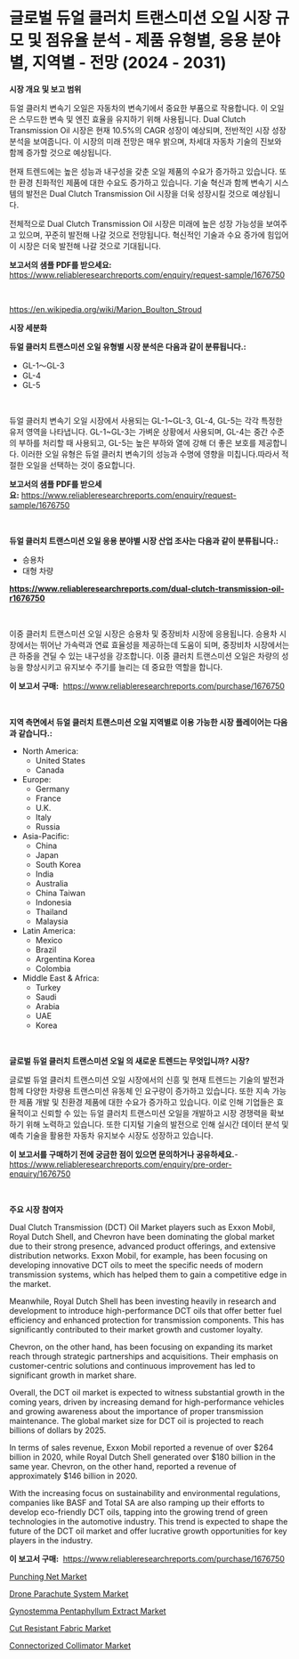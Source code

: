 <p><h1>글로벌 듀얼 클러치 트랜스미션 오일 시장 규모 및 점유율 분석 - 제품 유형별, 응용 분야별, 지역별 - 전망 (2024 - 2031)</h1></p><p><strong>시장 개요 및 보고 범위</strong></p>
<p><p>듀얼 클러치 변속기 오일은 자동차의 변속기에서 중요한 부품으로 작용합니다. 이 오일은 스무드한 변속 및 엔진 효율을 유지하기 위해 사용됩니다. Dual Clutch Transmission Oil 시장은 현재 10.5%의 CAGR 성장이 예상되며, 전반적인 시장 성장 분석을 보여줍니다. 이 시장의 미래 전망은 매우 밝으며, 차세대 자동차 기술의 진보와 함께 증가할 것으로 예상됩니다.</p><p>현재 트렌드에는 높은 성능과 내구성을 갖춘 오일 제품의 수요가 증가하고 있습니다. 또한 환경 친화적인 제품에 대한 수요도 증가하고 있습니다. 기술 혁신과 함께 변속기 시스템의 발전은 Dual Clutch Transmission Oil 시장을 더욱 성장시킬 것으로 예상됩니다.</p><p>전체적으로 Dual Clutch Transmission Oil 시장은 미래에 높은 성장 가능성을 보여주고 있으며, 꾸준히 발전해 나갈 것으로 전망됩니다. 혁신적인 기술과 수요 증가에 힘입어 이 시장은 더욱 발전해 나갈 것으로 기대됩니다.</p></p>
<p><strong>보고서의 샘플 PDF를 받으세요:</strong> <a href="https://www.reliableresearchreports.com/enquiry/request-sample/1676750">https://www.reliableresearchreports.com/enquiry/request-sample/1676750</a></p>
<p>&nbsp;</p>
<p><a href="https://en.wikipedia.org/wiki/Marion_Boulton_Stroud">https://en.wikipedia.org/wiki/Marion_Boulton_Stroud</a></p>
<p><strong>시장 세분화</strong></p>
<p><strong>듀얼 클러치 트랜스미션 오일 유형별 시장 분석은 다음과 같이 분류됩니다.:</strong></p>
<p><ul><li>GL-1～GL-3</li><li>GL-4</li><li>GL-5</li></ul></p>
<p>&nbsp;</p>
<p><p>듀얼 클러치 변속기 오일 시장에서 사용되는 GL-1~GL-3, GL-4, GL-5는 각각 특정한 유저 영역을 나타냅니다. GL-1~GL-3는 가벼운 상황에서 사용되며, GL-4는 중간 수준의 부하를 처리할 때 사용되고, GL-5는 높은 부하와 열에 강해 더 좋은 보호를 제공합니다. 이러한 오일 유형은 듀얼 클러치 변속기의 성능과 수명에 영향을 미칩니다.따라서 적절한 오일을 선택하는 것이 중요합니다.</p></p>
<p><strong>보고서의 샘플 PDF를 받으세요:</strong>&nbsp;<a href="https://www.reliableresearchreports.com/enquiry/request-sample/1676750">https://www.reliableresearchreports.com/enquiry/request-sample/1676750</a></p>
<p>&nbsp;</p>
<p><strong> 듀얼 클러치 트랜스미션 오일 응용 분야별 시장 산업 조사는 다음과 같이 분류됩니다.:</strong></p>
<p><ul><li>승용차</li><li>대형 차량</li></ul></p>
<p><strong><a href="https://www.reliableresearchreports.com/dual-clutch-transmission-oil-r1676750">https://www.reliableresearchreports.com/dual-clutch-transmission-oil-r1676750</a></strong></p>
<p>&nbsp;</p>
<p><p>이중 클러치 트랜스미션 오일 시장은 승용차 및 중장비차 시장에 응용됩니다. 승용차 시장에서는 뛰어난 가속력과 연료 효율성을 제공하는데 도움이 되며, 중장비차 시장에서는 큰 하중을 견딜 수 있는 내구성을 강조합니다. 이중 클러치 트랜스미션 오일은 차량의 성능을 향상시키고 유지보수 주기를 늘리는 데 중요한 역할을 합니다.</p></p>
<p><strong>이 보고서 구매:</strong>&nbsp; <a href="https://www.reliableresearchreports.com/purchase/1676750">https://www.reliableresearchreports.com/purchase/1676750</a></p>
<p>&nbsp;</p>
<p><strong>지역 측면에서 듀얼 클러치 트랜스미션 오일 지역별로 이용 가능한 시장 플레이어는 다음과 같습니다.:</strong></p>
<p><ul>
    <li>
        North America:
        <ul>
            <li>United States</li>
            <li>Canada</li>
        </ul>
    </li>
    <li>
        Europe:
        <ul>
            <li>Germany</li>
            <li>France</li>
            <li>U.K.</li>
            <li>Italy</li>
            <li>Russia</li>
        </ul>
    </li>
    <li>
        Asia-Pacific:
        <ul>
            <li>China</li>
            <li>Japan</li>
            <li>South Korea</li>
            <li>India</li>
            <li>Australia</li>
            <li>China Taiwan</li>
            <li>Indonesia</li>
            <li>Thailand</li>
            <li>Malaysia</li>
        </ul>
    </li>
    <li>
        Latin America:
        <ul>
            <li>Mexico</li>
            <li>Brazil</li>
            <li>Argentina Korea</li>
            <li>Colombia</li>
        </ul>
    </li>
    <li>
        Middle East & Africa:
        <ul>
            <li>Turkey</li>
            <li>Saudi</li>
            <li>Arabia</li>
            <li>UAE</li>
            <li>Korea</li>
        </ul>
    </li>
    </ul></p>
<p>&nbsp;</p>
<p><strong>글로벌 듀얼 클러치 트랜스미션 오일 의 새로운 트렌드는 무엇입니까? 시장?</strong></p>
<p><p>글로벌 듀얼 클러치 트랜스미션 오일 시장에서의 신흥 및 현재 트렌드는 기술의 발전과 함께 다양한 차량용 트랜스미션 유동체 인 요구량이 증가하고 있습니다. 또한 지속 가능한 제품 개발 및 친환경 제품에 대한 수요가 증가하고 있습니다. 이로 인해 기업들은 효율적이고 신뢰할 수 있는 듀얼 클러치 트랜스미션 오일을 개발하고 시장 경쟁력을 확보하기 위해 노력하고 있습니다. 또한 디지털 기술의 발전으로 인해 실시간 데이터 분석 및 예측 기술을 활용한 자동차 유지보수 시장도 성장하고 있습니다.</p></p>
<p><strong>이 보고서를 구매하기 전에 궁금한 점이 있으면 문의하거나 공유하세요.</strong>- <a href="https://www.reliableresearchreports.com/enquiry/pre-order-enquiry/1676750">https://www.reliableresearchreports.com/enquiry/pre-order-enquiry/1676750</a></p>
<p>&nbsp;</p>
<p><strong>주요 시장 참여자</strong></p>
<p><p>Dual Clutch Transmission (DCT) Oil Market players such as Exxon Mobil, Royal Dutch Shell, and Chevron have been dominating the global market due to their strong presence, advanced product offerings, and extensive distribution networks. Exxon Mobil, for example, has been focusing on developing innovative DCT oils to meet the specific needs of modern transmission systems, which has helped them to gain a competitive edge in the market.</p><p>Meanwhile, Royal Dutch Shell has been investing heavily in research and development to introduce high-performance DCT oils that offer better fuel efficiency and enhanced protection for transmission components. This has significantly contributed to their market growth and customer loyalty.</p><p>Chevron, on the other hand, has been focusing on expanding its market reach through strategic partnerships and acquisitions. Their emphasis on customer-centric solutions and continuous improvement has led to significant growth in market share.</p><p>Overall, the DCT oil market is expected to witness substantial growth in the coming years, driven by increasing demand for high-performance vehicles and growing awareness about the importance of proper transmission maintenance. The global market size for DCT oil is projected to reach billions of dollars by 2025.</p><p>In terms of sales revenue, Exxon Mobil reported a revenue of over $264 billion in 2020, while Royal Dutch Shell generated over $180 billion in the same year. Chevron, on the other hand, reported a revenue of approximately $146 billion in 2020.</p><p>With the increasing focus on sustainability and environmental regulations, companies like BASF and Total SA are also ramping up their efforts to develop eco-friendly DCT oils, tapping into the growing trend of green technologies in the automotive industry. This trend is expected to shape the future of the DCT oil market and offer lucrative growth opportunities for key players in the industry.</p></p>
<p><strong>이 보고서 구매:</strong>&nbsp;&nbsp;<a href="https://www.reliableresearchreports.com/purchase/1676750">https://www.reliableresearchreports.com/purchase/1676750</a></p>
<p><p><a href="https://www.linkedin.com/pulse/punching-net-industry-analysis-report-its-market-size-share-7gzff?trackingId=6cW3HsPXYA%2FoQe8FA3qRKA%3D%3D">Punching Net Market</a></p><p><a href="https://medium.com/@marcoshoppe2023/global-drone-parachute-system-market-size-share-analysis-by-product-type-by-application-by-93932113944d">Drone Parachute System Market</a></p><p><a href="https://issuu.com/reportprime-2/docs/gynostemma-pentaphyllum-extract-market-size-2030.p">Gynostemma Pentaphyllum Extract Market</a></p><p><a href="https://www.linkedin.com/pulse/cut-resistant-fabric-market-trends-focusing-insight-forecast-vf1af?trackingId=8nBkIJG4BA4UQzbrcTITUQ%3D%3D">Cut Resistant Fabric Market</a></p><p><a href="https://github.com/ctanaka235/Market-Research-Report-List-1/blob/main/connectorized-collimator-market.md">Connectorized Collimator Market</a></p></p>